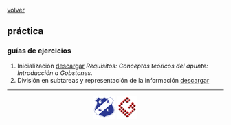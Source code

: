 [volver](index.md)<br/>
## práctica

### guías de ejercicios

1. Inicialización <a href="material/practica/1-practica1.docx" target="_blank">descargar</a>
   *Requisitos: Conceptos teóricos del apunte: Introducción a Gobstones.* 
2. División en subtareas y representación de la información <a href="material/practica/2-DivisionEnSubtareasYRepresentacionDeLaInformacion.docx" target="_blank">descargar</a>

<hr/>

<center><img src="imagenes/logo-lamadrid-1.png" />&nbsp;<img src="imagenes/logo-gobstones-1.png" /></center>
